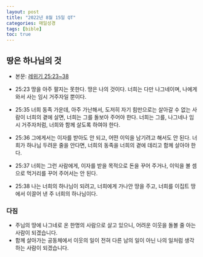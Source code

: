 ```yaml
---
layout: post
title: "2022년 8월 15일 QT"
categories: 매일성경
tags: [bible]
toc: true
---
```


## 땅은 하나님의 것
- 본문: [레위기 25:23~38](https://www.bskorea.or.kr/bible/korbibReadpage.php?version=SAENEW&book=lev&chap=25&sec=23&cVersion=&fontSize=15px&fontWeight=normal#focus)

- 25:23 땅을 아주 팔지는 못한다. 땅은 나의 것이다. 너희는 다만 나그네이며, 나에게 와서 사는 임시 거주자일 뿐이다.
- 25:35 너희 동족 가운데, 아주 가난해서, 도저히 자기 힘만으로는 살아갈 수 없는 사람이 너희의 곁에 살면, 너희는 그를 돌보아 주어야 한다. 너희는 그를, 나그네나 임시 거주자처럼, 너희와 함께 살도록 하여야 한다.
- 25:36 그에게서는 이자를 받아도 안 되고, 어떤 이익을 남기려고 해서도 안 된다. 너희가 하나님 두려운 줄을 안다면, 너희의 동족을 너희의 곁에 데리고 함께 살아야 한다.
- 25:37 너희는 그런 사람에게, 이자를 받을 목적으로 돈을 꾸어 주거나, 이익을 볼 셈으로 먹거리를 꾸어 주어서는 안 된다.
- 25:38 나는 너희의 하나님이 되려고, 너희에게 가나안 땅을 주고, 너희를 이집트 땅에서 이끌어 낸 주 너희의 하나님이다.

### 다짐
- 주님의 땅에 나그네로 온 한명의 사람으로 살고 있으니, 어려운 이웃을 돌볼 줄 아는 사람이 되겠습니다.
- 함께 살아가는 공동체에서 이웃의 일이 전혀 다른 남의 일이 아닌 나의 일처럼 생각하는 사람이 되겠습니다.
